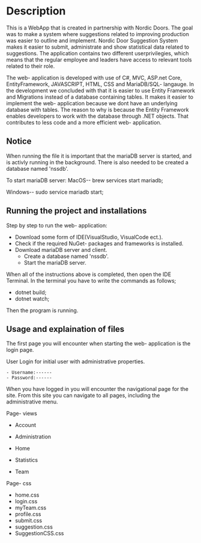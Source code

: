 # Description
This is a WebApp that is created in partnership with Nordic Doors. The goal was to make a system where suggestions related to improving production was easier to outline and implement. 
Nordic Door Suggestion System makes it easier to submit, administrate and show statistical data related to suggestions. The application contains two different userprivilegies, which means that the regular employee and leaders have access to relevant tools related to their role.

The web- application is developed with use of C#, MVC, ASP.net Core, EntityFramework, JAVASCRIPT, HTML, CSS and MariaDB/SQL- langauge.
In the development we concluded with that it is easier to use Entity Framework and Migrations instead of a database containing tables. It makes it easier to implement the web- application because we dont have an underlying database with tables. The reason to why is because the Entity Framework enables developers to work with the database through .NET objects. That contributes to less code and a more efficient web- application. 

Notice
--
When running the file it is important that the mariaDB server is started, and is activly running in the background. There is also needed to be created a database named 'nssdb'. 

To start mariaDB server:
MacOS--
brew services start mariadb;

Windows--
sudo service mariadb start;

## Running the project and installations
Step by step to run the web- application:
- Download some form of IDE(VisualStudio, VisualCode ect.).
- Check if the required NuGet- packages and frameworks is installed.
- Download mariaDB server and client.
    - Create a database named 'nssdb'.
    - Start the mariaDB server.

When all of the instructions above is completed, then open the IDE Terminal.
In the terminal you have to write the commands as follows;
- dotnet build;
- dotnet watch;

Then the program is running.

## Usage and explaination of files
The first page you will encounter when starting the web- application is the login page. 

User Login for initial user with administrative properties.

    - Username:------
    - Password:------
    
When you have logged in you will encounter the navigational page for the site. From this site you can navigate to all pages, including the administrative menu.

Page- views
- Account
    
- Administration
    
- Home
    
- Statistics
    
- Team
    


Page- css
- home.css
- login.css
- myTeam.css
- profile.css
- submit.css
- suggestion.css
- SuggestionCSS.css
